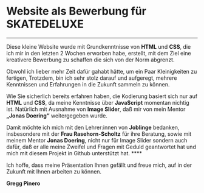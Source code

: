 # Website als Bewerbung für SKATEDELUXE
---------------------------------------------------------------------------------------------------------------------------

Diese kleine Website wurde mit Grundkenntnisse von **HTML** und **CSS**, die ich mir in den letzten 2 Wochen erworben habe, erstellt, mit dem Ziel eine kreativere Bewerbung zu schaffen die sich von der Norm abgrenzt.

Obwohl ich lieber mehr Zeit dafür gahabt hätte, um ein Paar Kleinigkeiten zu fertigen, Trotzdem, bin ich sehr stolz darauf und aufgeregt, mehrere Kenntnissen und Erfahrungen in die Zukunft sammeln zu können.

Wie Sie sicherlich bereits erfahren haben, die Kodierung basiert sich nur auf **HTML** und **CSS**, da meine Kenntnisse über **JavaScript** momentan nichtig ist. Natürlich mit Ausnahme von **Image Slider**, daß mir von mein Mentor **„Jonas Doering“** weitergegeben wurde.

Damit möchte ich mich mit den Lehrer:innen von **Joblinge** bedanken, insbesondere mit der **Frau Rasehorn-Scholtz** für ihre Beratung, sowie mit meinem Mentor **Jonas Doering**, nicht nur für Image Slider sondern auch dafür, daß er alle meine Zweifel und Fragen mit Geduld geantwortet hat und mich mit diesem Projekt in Github unterstützt hat. ****

Ich hoffe, dass meine Präsentation Ihnen gefällt und freue mich, auf in der Zukunft mit Ihnen arbeiten zu können.

**Gregg Pinero**
